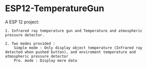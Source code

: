 # ESP12-TemperatureGun
A ESP 12 project:

    1. Infrared ray temperature gun and Temperature and atmospheric pressure detector.
    
    2. Two modes provided : 
        Simple mode : Only display object temperature (Infrared ray detected when pushed button), and enviroment temperature and atmospheric pressure detector
        Pro. mode : Display more data
